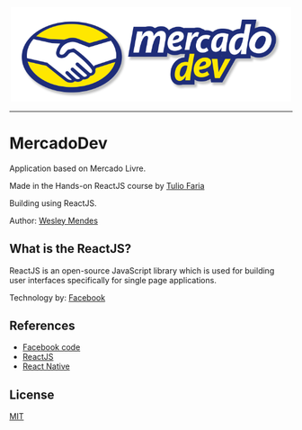 <p align="center">
   <a href="https://github.com/WesGtoX/mercado-dev">
     <img src="src/logo2.png" alt="MercadoDev" title="MercadoDev" width="500">
   </a>
</p>

-----------------

# MercadoDev

Application based on Mercado Livre.

Made in the Hands-on ReactJS course by [Tulio Faria](https://github.com/tuliofaria)

Building using ReactJS.

Author: [Wesley Mendes](https://github.com/WesGtoX)

## What is the ReactJS? ##

ReactJS is an open-source JavaScript library which is used for building user interfaces specifically for single page applications.

Technology by: [Facebook](https://github.com/facebook/react)

## References ##

* [Facebook code](https://code.facebook.com/projects/176988925806765/react/)
* [ReactJS](https://reactjs.org/)
* [React Native](https://facebook.github.io/react-native/)

## License ##

[MIT](LICENSE)
